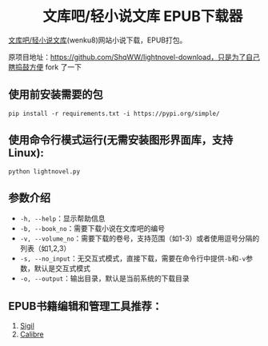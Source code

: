 <h1 align="center">
  &nbsp;&nbsp;&nbsp;&nbsp;&nbsp;文库吧/轻小说文库 EPUB下载器
</h1>





[文库吧/轻小说文库](www.wenku8.net)(wenku8)网站小说下载，EPUB打包。

原项目地址：https://github.com/ShqWW/lightnovel-download，只是为了自己瞎捣鼓方便 fork 了一下


## 使用前安装需要的包
```
pip install -r requirements.txt -i https://pypi.org/simple/
```
## 使用命令行模式运行(无需安装图形界面库，支持Linux):
```
python lightnovel.py
```

## 参数介绍
* `-h, --help`：显示帮助信息
* `-b, --book_no`：需要下载小说在文库吧的编号
* `-v, --volume_no`：需要下载的卷号，支持范围（如1-3）或者使用逗号分隔的列表（如1,2,3）
* `-s, --no_input`：无交互式模式，直接下载，需要在命令行中提供`-b`和`-v`参数，默认是交互式模式
* `-o, --output`：输出目录，默认是当前系统的下载目录




## EPUB书籍编辑和管理工具推荐：
1. [Sigil](https://sigil-ebook.com/) 
2. [Calibre](https://www.calibre-ebook.com/)

